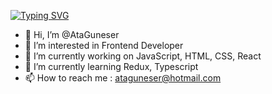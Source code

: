 [![Typing SVG](https://readme-typing-svg.demolab.com/?lines=Ata+Guneser)](https://git.io/typing-svg)

- 👋 Hi, I’m @AtaGuneser
- 👀 I’m interested in Frontend Developer
- 🔭 I’m currently working on JavaScript, HTML, CSS, React
- 🌱 I’m currently learning Redux, Typescript
- 📫 How to reach me : ataguneser@hotmail.com

<!---
AtaGuneser/AtaGuneser is a ✨ special ✨ repository because its `README.md` (this file) appears on your GitHub profile.
You can click the Preview link to take a look at your changes.
--->
